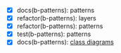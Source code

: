 - [x] docs(b-patterns): patterns
- [x] refactor(b-patterns): layers
- [x] refactor(b-patterns): patterns
- [x] test(b-patterns): patterns
- [x] docs(b-patterns): [class diagrams](https://yuml.me/academiabinaria/b-patterns.jpg)